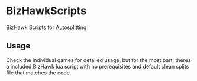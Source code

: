 # BizHawkScripts
BizHawk Scripts for Autosplitting

## Usage
Check the individual games for detailed usage, but for the most part, theres a included BizHawk lua script with no prerequisites and default clean splits file that matches the code.
